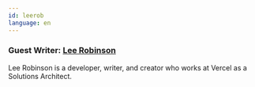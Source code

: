 ```yaml
---
id: leerob
language: en
---
```

### Guest Writer: [Lee Robinson](https://leerob.io/)

Lee Robinson is a developer, writer, and creator who works at Vercel as a Solutions Architect.